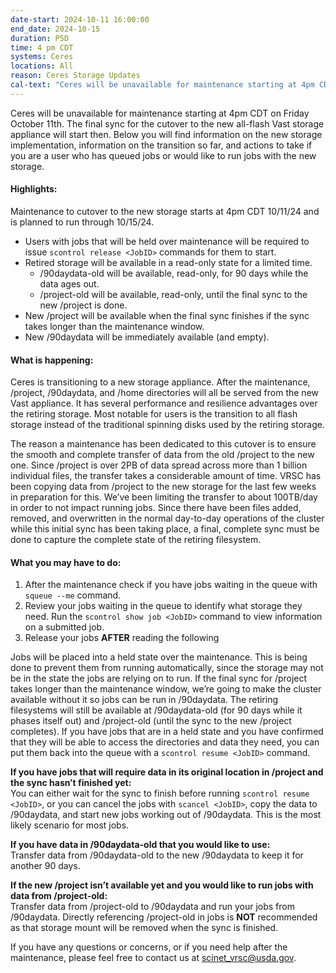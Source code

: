```yaml
---
date-start: 2024-10-11 16:00:00
end_date: 2024-10-15
duration: P5D
time: 4 pm CDT
systems: Ceres
locations: All
reason: Ceres Storage Updates
cal-text: "Ceres will be unavailable for maintenance starting at 4pm CDT on Friday October 11th. During this maintenance a new storage system will be put in place. <b>Jobs held during maintenance will require user intervention to run after the maintenance completes.</b> <a href='https://scinet.usda.gov/news/downtime/#ceres-storage-updates-%C2%B7ceres-all%C2%B7-2024'>Read more about these updates on the SCINet Website.</a>"
---
```


Ceres will be unavailable for maintenance starting at 4pm CDT on Friday October 11th. The final sync for the cutover to the new all-flash Vast storage appliance will start then. Below you will find information on the new storage implementation, information on the transition so far, and actions to take if you are a user who has queued jobs or would like to run jobs with the new storage.

#### Highlights:
Maintenance to cutover to the new storage starts at 4pm CDT 10/11/24 and is planned to run through 10/15/24.
- Users with jobs that will be held over maintenance will be required to issue `scontrol release <JobID>` commands for them to start.
- Retired storage will be available in a read-only state for a limited time.
    - /90daydata-old will be available, read-only, for 90 days while the data ages out.
    - /project-old will be available, read-only, until the final sync to the new /project is done.
- New /project will be available when the final sync finishes if the sync takes longer than the maintenance window.
- New /90daydata will be immediately available (and empty).

#### What is happening:
Ceres is transitioning to a new storage appliance. After the maintenance, /project, /90daydata, and /home directories will all be served from the new Vast appliance. It has several performance and resilience advantages over the retiring storage. Most notable for users is the transition to all flash storage instead of the traditional spinning disks used by the retiring storage.

The reason a maintenance has been dedicated to this cutover is to ensure the smooth and complete transfer of data from the old /project to the new one. Since /project is over 2PB of data spread across more than 1 billion individual files, the transfer takes a considerable amount of time. VRSC has been copying data from /project to the new storage for the last few weeks in preparation for this. We’ve been limiting the transfer to about 100TB/day in order to not impact running jobs. Since there have been files added, removed, and overwritten in the normal day-to-day operations of the cluster while this initial sync has been taking place, a final, complete sync must be done to capture the complete state of the retiring filesystem.

#### What you may have to do:
1. After the maintenance check if you have jobs waiting in the queue with `squeue --me` command.
2. Review your jobs waiting in the queue to identify what storage they need. Run the `scontrol show job <JobID>` command to view information on a submitted job.
3. Release your jobs **AFTER** reading the following

Jobs will be placed into a held state over the maintenance. This is being done to prevent them from running automatically, since the storage may not be in the state the jobs are relying on to run. If the final sync for /project takes longer than the maintenance window, we’re going to make the cluster available without it so jobs can be run in /90daydata. The retiring filesystems will still be available at /90daydata-old (for 90 days while it phases itself out) and /project-old (until the sync to the new /project completes). If you have jobs that are in a held state and you have confirmed that they will be able to access the directories and data they need, you can put them back into the queue with a `scontrol resume <JobID>` command.

**If you have jobs that will require data in its original location in /project and the sync hasn’t finished yet:**  
You can either wait for the sync to finish before running `scontrol resume <JobID>`, or you can cancel the jobs with `scancel <JobID>`, copy the data to /90daydata, and start new jobs working out of /90daydata. This is the most likely scenario for most jobs.

**If you have data in /90daydata-old that you would like to use:**  
Transfer data from /90daydata-old to the new /90daydata to keep it for another 90 days.

**If the new /project isn’t available yet and you would like to run jobs with data from /project-old:**  
Transfer data from /project-old to /90daydata and run your jobs from /90daydata. Directly referencing /project-old in jobs is **NOT** recommended as that storage mount will be removed when the sync is finished.

If you have any questions or concerns, or if you need help after the maintenance, please feel free to contact us at [scinet_vrsc@usda.gov](mailto:scinet_vrsc@usda.gov).